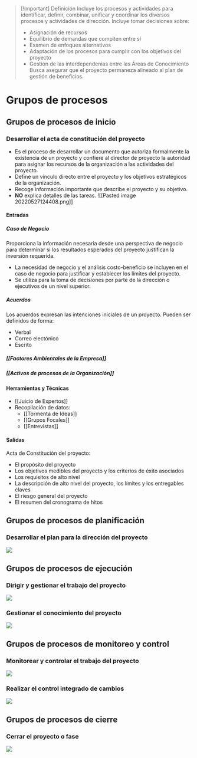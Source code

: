 > [!important] Definición
> Incluye los procesos y actividades para identificar, definir, combinar, unificar y coordinar los diversos procesos y actividades de dirección.
> Incluye tomar decisiones sobre:
> - Asignación de recursos
> - Equilibrio de demandas que compiten entre sí
> - Examen de enfoques alternativos
> - Adaptación de los procesos para cumplir con los objetivos del proyecto
> - Gestión de las interdependenias entre las Áreas de Conocimiento
> Busca asegurar que el proyecto permaneza alineado al plan de gestión de beneficios.

# Grupos de procesos
## Grupos de procesos de inicio
### Desarrollar el acta de constitución del proyecto
- Es el proceso de desarrollar un documento que autoriza formalmente la existencia de un proyecto y confiere al director de proyecto la autoridad para asignar los recursos de la organización a las actividades del proyecto.
- Define un vínculo directo entre el proyecto y los objetivos estratégicos de la organización.
- Recoge información importante que describe el proyecto y su objetivo.
- **NO** explica detalles de las tareas.
![[Pasted image 20220527124408.png]]

#### Entradas
##### Caso de Negocio
Proporciona la información necesaria desde una perspectiva de negocio para determinar si los resultados esperados del proyecto justifican la inversión requerida.
- La necesidad de negocio y el análisis costo-beneficio se incluyen en el caso de negocio para justificar y establecer los límites del proyecto.
- Se utiliza para la toma de decisiones por parte de la dirección o ejecutivos de un nivel superior.
##### Acuerdos
Los acuerdos expresan las intenciones iniciales de un proyecto. Pueden ser definidos de forma:
- Verbal
- Correo electónico
- Escrito
##### [[Factores Ambientales de la Empresa]]
##### [[Activos de procesos de la Organización]]

#### Herramientas y Técnicas
- [[Juicio de Expertos]]
- Recopilación de datos:
	- [[Tormenta de Ideas]]
	- [[Grupos Focales]]
	- [[Entrevistas]]

#### Salidas
Acta de Constitución del proyecto:
- El propósito del proyecto
- Los objetivos medibles del proyecto y los criterios de éxito asociados
- Los requisitos de alto nivel
- La descripción de alto nivel del proyecto, los límites y los entregables claves
- El riesgo general del proyecto
- El resumen del cronograma de hitos

## Grupos de procesos de planificación
### Desarrollar el plan para la dirección del proyecto
![](https://lh3.googleusercontent.com/3xwPbIGFSlXseysGFSu94yLLc8lSEidCqlk6GWbJabjRp0R9GBnp2pRzQDwN233QUAH8jf0WM7UxiWrwwBiV3vQLMfrrqkEsdO4KUd4YXisVqn7If_Q8Y_xyAUrw5eKpmx4YgRN1iUwlbyrg6w)

## Grupos de procesos de ejecución
### Dirigir y gestionar el trabajo del proyecto
![](https://lh3.googleusercontent.com/2DFHsXx-pyseuIV_qUMaSrkJU0RtqtAwTE6v5oAtKOltPIqxGlji4XYd8bA4zupkXGSCe71UqAxa76eI4OtZ_hWDDS_5fldPZK1hwBf_rjpH2dWdlWM88ZuNepHBZknqmhTmHMccQE_bBTR4Rw)
### Gestionar el conocimiento del proyecto
![](https://lh6.googleusercontent.com/78AJm23Et1Vf-ey0Xiu_4uIrYTKKXqnopSAeUUg9KogfzjJwb9oLlaX7n3SuZEmMT7LRVFIfKEVrG0kCjpPcG-tuPuDA1D7G-jrDodIeLk1vB6xI_GKh8hBMgZZsTPCMWH3SzFMI7aNVCmSNMg)

## Grupos de procesos de monitoreo y control
### Monitorear y controlar el trabajo del proyecto
![](https://lh4.googleusercontent.com/myYqOIDexgl9GohteXEA0cpO0ExGPmSXH_PQxwb6q---3f90dHvPI1Z1exNlsCsQTJJuTfbkaC2wFbzJqfbRFtID0c6HcV6i9OUSpptPo-490uMHvnsdbHXOwgZyF49aMqiMf6h53_l31WWlyg)
### Realizar el control integrado de cambios
![](https://lh4.googleusercontent.com/dROtf4ELXhhxnrwouUX0v0c1pXGcY5b044aJZi69vCjEBXWcAaVuf3yAv1EiCRxYmeQ_mTaOpj248aN1dTtzKA0e9aR0OmEpCmyUhWFrLvyIXvlTy3xZmrtSebO9KHtZEBTiBxBWEwB0hxG50g)

## Grupos de procesos de cierre
### Cerrar el proyecto o fase
![](https://lh3.googleusercontent.com/9g1MfUSGeEUFcRzAFOKKTynZMiR9VQj-C7w7O8aBJJt6usEDFGTyWn9bObyBpUFmKwAbLro9tbFUGlYGN3odoMfuLDUbz5UaofPFrtlDHKcj6fG9H_hCwIxPfYLIdbeGdRz2TGUM935wixT8MA)

